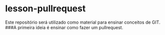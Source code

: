 # lesson-pullrequest

Este repositório será utilizado como material para ensinar conceitos de GIT.
###A primeira ideia é ensinar como fazer um pullrequest.

